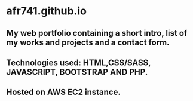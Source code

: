# afr741.github.io
## My web portfolio containing a short intro, list of my works and projects and a contact form.

## Technologies used:  HTML,CSS/SASS, JAVASCRIPT, BOOTSTRAP AND PHP.

## Hosted on AWS EC2 instance.
